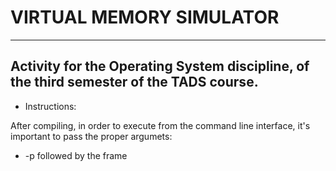 # VIRTUAL MEMORY SIMULATOR
___
## Activity for the Operating System discipline, of the third semester of the TADS course.

- Instructions:

After compiling, in order to execute from the command line interface, it's important to pass the proper argumets:

- -p followed by the frame 
